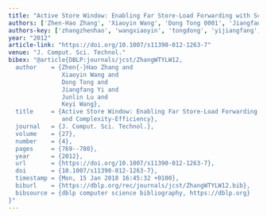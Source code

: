 ```yaml
---
title: "Active Store Window: Enabling Far Store-Load Forwarding with Scalability and Complexity-Efficiency"
authors: ['Zhen-Hao Zhang', 'Xiaoyin Wang', 'Dong Tong 0001', 'Jiangfang Yi', 'Junlin Lu', 'Keyi Wang']
authors-key: ['zhangzhenhao', 'wangxiaoyin', 'tongdong', 'yijiangfang', 'lujunlin', 'wangkeyi']
year: "2012"
article-link: "https://doi.org/10.1007/s11390-012-1263-7"
venue: "J. Comput. Sci. Technol."
bibex: "@article{DBLP:journals/jcst/ZhangWTYLW12,
  author    = {Zhen{-}Hao Zhang and
               Xiaoyin Wang and
               Dong Tong and
               Jiangfang Yi and
               Junlin Lu and
               Keyi Wang},
  title     = {Active Store Window: Enabling Far Store-Load Forwarding with Scalability
               and Complexity-Efficiency},
  journal   = {J. Comput. Sci. Technol.},
  volume    = {27},
  number    = {4},
  pages     = {769--780},
  year      = {2012},
  url       = {https://doi.org/10.1007/s11390-012-1263-7},
  doi       = {10.1007/s11390-012-1263-7},
  timestamp = {Mon, 15 Jan 2018 16:45:32 +0100},
  biburl    = {https://dblp.org/rec/journals/jcst/ZhangWTYLW12.bib},
  bibsource = {dblp computer science bibliography, https://dblp.org}
}"
---
```

